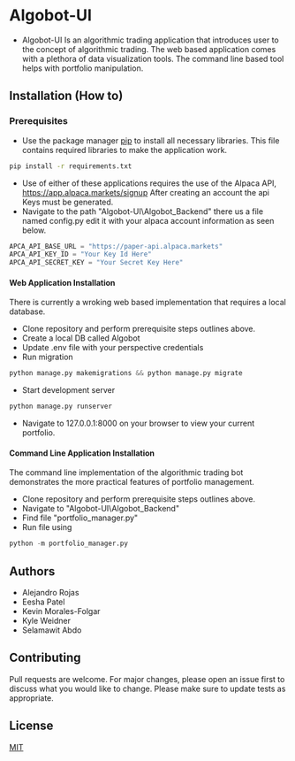 # Algobot-UI 
* Algobot-UI Is an algorithmic trading application that introduces user to the concept of algorithmic trading. The web based application comes with a plethora of data visualization tools. The command line based tool helps with portfolio manipulation.

## Installation (How to)

### Prerequisites
* Use the package manager [pip](https://pip.pypa.io/en/stable/) to install all necessary libraries. This file contains required libraries to make the application work.
```bash
pip install -r requirements.txt
```
* Use of either of these applications requires the use of the Alpaca API, https://app.alpaca.markets/signup
After creating an account the api Keys must be generated.
* Navigate to the path "Algobot-UI\Algobot_Backend" there us a file named config.py edit it with your alpaca account information as seen below. 
```python
APCA_API_BASE_URL = "https://paper-api.alpaca.markets"
APCA_API_KEY_ID = "Your Key Id Here"
APCA_API_SECRET_KEY = "Your Secret Key Here"
```

#### Web Application Installation
There is currently a wroking web based implementation that requires a local database.
* Clone repository and perform prerequisite steps outlines above.
* Create a local DB called Algobot
* Update .env file with your perspective credentials 
* Run migration  
```python
python manage.py makemigrations && python manage.py migrate 
```
* Start development server 
``` python
python manage.py runserver  
```
* Navigate to 127.0.0.1:8000 on your browser to view your current portfolio.

#### Command Line Application Installation
The command line implementation of the algorithmic trading bot demonstrates the more practical features of portfolio management.
* Clone repository and perform prerequisite steps outlines above.
* Navigate to "Algobot-UI\Algobot_Backend" 
* Find file "portfolio_manager.py"
* Run file using 
``` python
python -m portfolio_manager.py 
```

## Authors
* Alejandro Rojas
* Eesha Patel
* Kevin Morales-Folgar
* Kyle Weidner
* Selamawit Abdo

## Contributing
Pull requests are welcome. For major changes, please open an issue first to discuss what you would like to change.
Please make sure to update tests as appropriate.

## License
[MIT](https://choosealicense.com/licenses/mit/)



